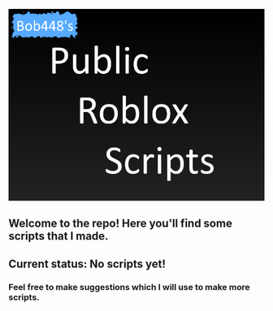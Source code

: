 ![Title Image](./assets/img.png)

## Welcome to the repo! Here you'll find some scripts that I made.

## Current status: No scripts yet!

### Feel free to make suggestions which I will use to make more scripts.